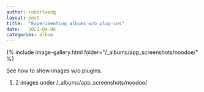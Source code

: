 ```yaml
---
author: robertwang
layout: post
title:  "Experimenting albums w/o plug-ins"
date:   2021-04-06
categories: album
---
```


{% include image-gallery.html folder="/_albums/app_screenshots/noodoe/" %}

See how to show images w/o plugins.

1. 2 images under /_albums/app_screenshots/noodoe/